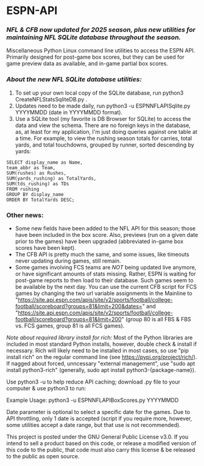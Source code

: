 # ESPN-API
### *NFL & CFB now updated for 2025 season, plus new utilities for maintaining NFL SQLite database throughout the season.*

Miscellaneous Python Linux command line utilities to access the ESPN API. Primarily designed for post-game box scores, but they can be used for game preview data as available, and in-game partial box scores.

### *About the new NFL SQLite database utilities:*

1. To set up your own local copy of the SQLite database, run python3 CreateNFLStatsSqliteDB.py .
2. Updates need to be made daily, run python3 -u ESPNNFLAPISqlite.py YYYYMMDD (date in YYYYMMDD format).
3. Use a SQLite tool (my favorite is DB Browser for SQLite) to access the data and view the schema. There are no foreign keys in the database, as, at least for my application, I'm just doing queries against one table at a time. For example, to view the rushing season totals for carries, total yards, and total touchdowns, grouped by runner, sorted descending by yards:

```
SELECT display_name as Name, 
team_abbr as Team, 
SUM(rushes) as Rushes, 
SUM(yards_rushing) as TotalYards, 
SUM(tds_rushing) as TDs
FROM rushing
GROUP BY display_name
ORDER BY TotalYards DESC;
```

### Other news:
* Some new fields have been added to the NFL API for this season; those have been included in the box score. Also, previews (run on a given date prior to the games) have been upgraded (abbreviated in-game box scores have been kept).
* The CFB API is pretty much the same, and some issues, like timeouts never updating during games, still remain.
* Some games involving FCS teams are *NOT* being updated live anymore, or have significant amounts of stats missing. Rather, ESPN is waiting for post-game reports to then load to their database. Such games seem to be available by the next day. You can use the current CFB script for FCS games by changing the two url variable assignments in the Mainline to "https://site.api.espn.com/apis/site/v2/sports/football/college-football/scoreboard?groups=81&limit=200&dates=" and "https://site.api.espn.com/apis/site/v2/sports/football/college-football/scoreboard?groups=81&limit=200" (group 80 is all FBS & FBS vs. FCS games, group 81 is all FCS games).

*Note about required library install for rich:* Most of the Python libraries are included in most standard Python installs, however, double check & install if necessary. Rich will likely need to be installed in most cases, so use "pip install rich" on the regular command line (see https://pypi.org/project/rich/). If nagged about forced, unncessary "external management", use "sudo apt install python3-rich" (generally, sudo apt install python3-{package-name}).

Use python3 -u to help reduce API caching; download .py file to your computer & use python3 to run:

Example Usage: python3 -u ESPNNFLAPIBoxScores.py YYYYMMDD

Date parameter is optional to select a specific date for the games. Due to API throttling, only 1 date is accepted (script if you require more, however, some utilities accept a date range, but that use is not recommended).

This project is posted under the GNU General Public License v3.0. If you intend to sell a product based on this code, or release a modified version of this code to the public, that code must also carry this license & be released to the public as open source.
